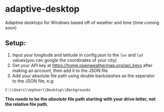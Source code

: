 # adaptive-desktop
Adaptive desktops for Windows based off of weather and time (time coming soon)

## Setup:
1. Input your longitude and latitude in config.json to the `lon` and `lat` values(you can google the coordinates of your city)
2. Get your API key at https://home.openweathermap.org/api_keys after making an account, then add it to the JSON file
3. Add your absolute file path using double backslashes as the seperator to the JSON file, e.g:
```
C:\\Users\\myUser\\Desktop\\Backgrounds
```
**This needs to be the _absolute_ file path starting with your drive letter, not the relative file path.**
